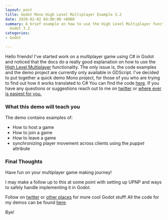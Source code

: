 ```yaml
---
layout: post
title: Godot Mono High Level Multiplayer Example 3.2
date: 2020-02-02 04:00:00 +0000
summary: A brief example on how to use the High Level Multiplayer functionality in
  Godot 3.2
categories:
- Godot

---
```

Hello friends! I've started work on a multiplayer game using C# in Godot and noticed that the docs do a really good explanation on how to use the [High Level Multiplayer](https://docs.godotengine.org/en/3.2/tutorials/networking/high_level_multiplayer.html) functionality. The only issue is, the code examples and the demo project are currently only available in GDScript. I've decided to put together a quick demo Mono project, for those of you who are trying to find out how it works translated to C# You can find the code [here](https://github.com/ryynosaur/MonoHighLevelMultiplayer/tree/master). If you have any questions or suggestions reach out to me on [twitter](https://twitter.com/ryynosaur) or [where ever is easiest for you.](https://ryanforrester.ca/contact)

### What this demo will teach you

The demo contains examples of:

* How to host a game
* How to join a game
* How to leave a game
* synchronizing player movement across clients using the _puppet_ attribute 

### Final Thoughts

Have fun on your multiplayer game making journey!

I may make a follow up to this at some point with setting up UPNP and ways to safely handle implementing it in Godot. 

Follow on [twitter](https://twitter.com/ryynosaur) or [other places](https://ryanforrester.ca/contact) for more cool Godot stuff! All the code for my demos can be found [here](https://github.com/ryynosaur).

Bye!